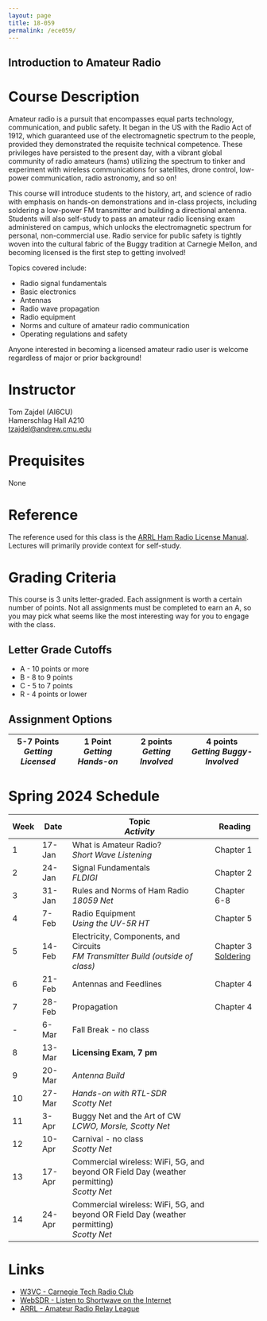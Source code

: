 ```yaml
---
layout: page
title: 18-059
permalink: /ece059/
---
```


## Introduction to Amateur Radio

# Course Description
Amateur radio is a pursuit that encompasses equal parts technology, communication, and public safety. It began in the US with the Radio Act of 1912, which guaranteed use of the electromagnetic spectrum to the people, provided they demonstrated the requisite technical competence. These privileges have persisted to the present day, with a vibrant global community of radio amateurs (hams) utilizing the spectrum to tinker and experiment with wireless communications for satellites, drone control, low-power communication, radio astronomy, and so on!

This course will introduce students to the history, art, and science of radio with emphasis on hands-on demonstrations and in-class projects, including soldering a low-power FM transmitter and building a directional antenna. Students will also self-study to pass an amateur radio licensing exam administered on campus, which unlocks the electromagnetic spectrum for personal, non-commercial use. Radio service for public safety is tightly woven into the cultural fabric of the Buggy tradition at Carnegie Mellon, and becoming licensed is the first step to getting involved!

Topics covered include:
- Radio signal fundamentals
- Basic electronics
- Antennas
- Radio wave propagation
- Radio equipment
- Norms and culture of amateur radio communication
- Operating regulations and safety

Anyone interested in becoming a licensed amateur radio user is welcome regardless of major or prior background!

# Instructor
Tom Zajdel (AI6CU)<br/>
Hamerschlag Hall A210<br/>
tzajdel@andrew.cmu.edu

# Prequisites
None

# Reference
The reference used for this class is the [ARRL Ham Radio License Manual](https://www.amazon.com/dp/1625951558/ref=sspa_dk_detail_0?psc=1&pd_rd_i=1625951558&). Lectures will primarily provide context for self-study.

# Grading Criteria
This course is 3 units letter-graded. Each assignment is worth a certain number of points. Not all assignments must be completed to earn an A, so you may pick what seems like the most interesting way for you to engage with the class.

## Letter Grade Cutoffs
- A - 10 points or more
- B - 8 to 9 points
- C - 5 to 7 points
- R - 4 points or lower

## Assignment Options
| **5-7 Points**<br>***Getting Licensed*** | **1 Point**<br>***Getting Hands-on*** | **2 points**<br>***Getting Involved*** | **4 points**<br>***Getting Buggy-Involved*** |
| --- | --- | --- | --- |


# Spring 2024 Schedule

| Week |  Date | Topic<br>*Activity* | Reading |
| --- | --- | --- | --- |
| 1 | 17-Jan | What is Amateur Radio?<br>*Short Wave Listening* | Chapter 1 |
| 2 | 24-Jan | Signal Fundamentals<br>*FLDIGI* | Chapter 2 |
| 3 | 31-Jan  | Rules and Norms of Ham Radio<br>*18059 Net* | Chapter 6-8 |
| 4 | 7-Feb  | Radio Equipment<br>*Using the UV-5R HT* | Chapter 5 |
| 5 | 14-Feb | Electricity, Components, and Circuits<br>*FM Transmitter Build (outside of class)* | Chapter 3<br>[Soldering](https://www.youtube.com/watch?v=Qps9woUGkvI) |
| 6 | 21-Feb | Antennas and Feedlines |  Chapter 4 |
| 7 | 28-Feb  | Propagation |  Chapter 4 |
| - | 6-Mar | Fall Break - no class | |
| 8 | 13-Mar | **Licensing Exam, 7 pm** |  |
| 9 | 20-Mar | *Antenna Build* |  |
|10 | 27-Mar | *Hands-on with RTL-SDR*<br>*Scotty Net* | |
|11 | 3-Apr  | Buggy Net and the Art of CW<br>*LCWO, Morsle, Scotty Net* | |
|12 | 10-Apr | Carnival - no class<br>*Scotty Net* | |
|13 | 17-Apr | Commercial wireless: WiFi, 5G, and beyond OR Field Day (weather permitting)<br>*Scotty Net* | |
|14 | 24-Apr | Commercial wireless: WiFi, 5G, and beyond OR Field Day (weather permitting)<br>*Scotty Net* | |

# Links
- [W3VC - Carnegie Tech Radio Club](http://www.w3vc.org/)
- [WebSDR - Listen to Shortwave on the Internet](http://www.websdr.org/)
- [ARRL - Amateur Radio Relay League](http://www.arrl.org/what-is-ham-radio)
